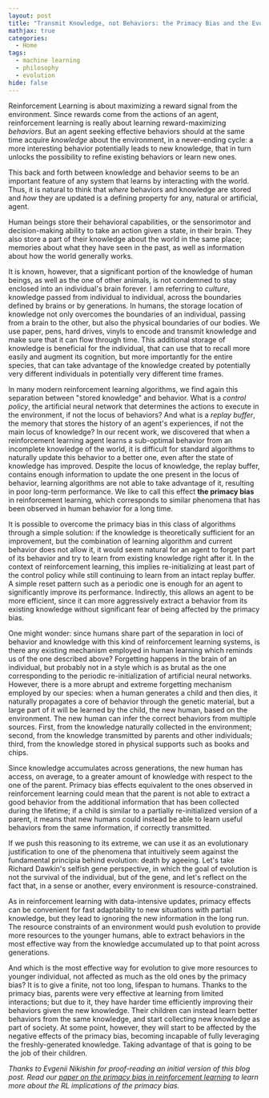 ```yaml
---
layout: post
title: "Transmit Knowledge, not Behaviors: the Primacy Bias and the Evolutionary Value of Death"
mathjax: true
categories:
  - Home
tags:
  - machine learning
  - philosophy
  - evolution
hide: false
---
```

Reinforcement Learning is about maximizing a reward signal from the environment. Since rewards come from the actions of an agent, reinforcement learning is really about learning reward-maximizing _behaviors_.
But an agent seeking effective behaviors should at the same time acquire _knowledge_ about the environment, in a never-ending cycle: a more interesting behavior potentially leads to new knowledge, that in turn unlocks the possibility to refine existing behaviors or learn new ones.

This back and forth between knowledge and behavior seems to be an important feature of any system that learns by interacting with the world. Thus, it is natural to think that _where_ behaviors and knowledge are stored and _how_ they are updated is a defining property for any, natural or artificial, agent.

Human beings store their behavioral capabilities, or the sensorimotor and decision-making ability to take an action given a state, in their brain. They also store a part of their knowledge about the world in the same place; memories about what they have seen in the past, as well as information about how the world generally works.

It is known, however, that a significant portion of the knowledge of human beings, as well as the one of other animals, is not condemned to stay enclosed into an individual's brain forever.
I am referring to _culture_, knowledge passed from individual to individual, across the boundaries defined by brains or by generations.
In humans, the storage location of knowledge not only overcomes the boundaries of an individual, passing from a brain to the other, but also the physical boundaries of our bodies.
We use paper, pens, hard drives, vinyls to encode and transmit knowledge and make sure that it can flow through time.
This additional storage of knowledge is beneficial for the individual, that can use that to recall more easily and augment its cognition, but more importantly for the entire species, that can take advantage of the knowledge created by potentially very different individuals in potentially very different time frames.

In many modern reinforcement learning algorithms, we find again this separation between "stored knowledge" and behavior.
What is a _control policy_, the artificial neural network that determines the actions to execute in the environment, if not the locus of behaviors? And what is a _replay buffer_, the memory that stores the history of an agent's experiences, if not the main locus of knowledge?
In our recent work, we discovered that when a reinforcement learning agent learns a sub-optimal behavior from an incomplete knowledge of the world, it is difficult for standard algorithms to naturally update this behavior to a better one, even after the state of knowledge has improved.
Despite the locus of knowledge, the replay buffer, contains enough information to update the one present in the locus of behavior, learning algorithms are not able to take advantage of it, resulting in poor long-term performance.
We like to call this effect **the primacy bias** in reinforcement learning, which corresponds to similar phenomena that has been observed in human behavior for a long time.

It is possible to overcome the primacy bias in this class of algorithms through a simple solution: if the knowledge is theoretically sufficient for an improvement, but the combination of learning algorithm and current behavior does not allow it, it would seem natural for an agent to forget part of its behavior and try to learn from existing knowledge right after it. In the context of reinforcement learning, this implies re-initializing at least part of the control policy while still continuing to learn from an intact replay buffer.
A simple reset pattern such as a periodic one is enough for an agent to significantly improve its performance.
Indirectly, this allows an agent to be more efficient, since it can more aggressively extract a behavior from its existing knowledge without significant fear of being affected by the primacy bias.

One might wonder: since humans share part of the separation in loci of behavior and knowledge with this kind of reinforcement learning systems, is there any existing mechanism employed in human learning which reminds us of the one described above?
Forgetting happens in the brain of an individual, but probably not in a style which is as brutal as the one corresponding to the periodic re-initialization of artificial neural networks.
However, there is a more abrupt and extreme forgetting mechanism employed by our species: when a human generates a child and then dies, it naturally propagates a core of behavior through the genetic material, but a large part of it will be learned by the child, the new human, based on the environment.
The new human can infer the correct behaviors from multiple sources. First, from the knowledge naturally collected in the environment; second, from the knowledge transmitted by parents and other individuals; third, from the knowledge stored in physical supports such as books and chips.

Since knowledge accumulates across generations, the new human has access, on average, to a greater amount of knowledge with respect to the one of the parent. Primacy bias effects equivalent to the ones observed in reinforcement learning could mean that the parent is not able to extract a good behavior from the additional information that has been collected during the lifetime; if a child is similar to a partially re-initialized version of a parent, it means that new humans could instead be able to learn useful behaviors from the same information, if correctly transmitted.

If we push this reasoning to its extreme, we can use it as an evolutionary justification to one of the phenomena that intuitively seem against the fundamental principia behind evolution: death by ageeing. Let's take Richard Dawkin's selfish gene perspective, in which the goal of evolution is not the survival of the individual, but of the gene, and let's reflect on the fact that, in a sense or another, every environment is resource-constrained.

As in reinforcement learning with data-intensive updates, primacy effects can be convenient for fast adaptability to new situations with partial knowledge, but they lead to ignoring the new information in the long run. The resource constraints of an environment would push evolution to provide more resources to the younger humans, able to extract behaviors in the most effective way from the knowledge accumulated up to that point across generations.

And which is the most effective way for evolution to give more resources to younger individual, not affected as much as the old ones by the primacy bias? It is to give a finite, not too long, lifespan to humans. Thanks to the primacy bias, parents were very effective at learning from limited interactions; but due to it, they have harder time efficiently improving their behaviors given the new knowledge. Their children can instead learn better behaviors from the same knowledge, and start collecting new knowledge as part of society. At some point, however, they will start to be affected by the negative effects of the primacy bias, becoming incapable of fully leveraging the freshly-generated knowledge. Taking advantage of that is going to be the job of their children.


_Thanks to Evgenii Nikishin for proof-reading an initial version of this blog post. Read our [paper on the primacy bias in reinforcement learning](https://arxiv.org/abs/2205.07802) to learn more about the RL implications of the primacy bias._